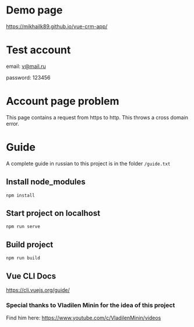 # Demo page
https://mikhailk89.github.io/vue-crm-app/

# Test account
email: v@mail.ru

password: 123456

# Account page problem
This page contains a request from https to http. This throws a cross domain error.

# Guide
A complete guide in russian to this project is in the folder `/guide.txt`

## Install node_modules
```
npm install
```

## Start project on localhost
```
npm run serve
```

## Build project
```
npm run build
```

## Vue CLI Docs
https://cli.vuejs.org/guide/

### Special thanks to Vladilen Minin for the idea of this project
Find him here: https://www.youtube.com/c/VladilenMinin/videos
